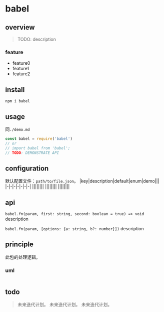 # babel

## overview

> TODO: description

### feature

- feature0
- feature1
- feature2

## install

`npm i babel`

## usage

同`./demo.md`

```js
const babel = require('babel')
// or
// import babel from 'babel';
// TODO: DEMONSTRATE API
```

## configuration

默认配置文件：`path/to/file.json`。
|key|description|default|enum|demo|||
|-|-|-|-|-|-|-|
||||||||
||||||||
||||||||

## api

`babel.fn(param, first: string, second: boolean = true) => void`
description

`babel.fn(param, [options: {a: string, b?: number}])`
description

## principle

此包的处理逻辑。

### uml

```

```

## todo

> 未来迭代计划。
> 未来迭代计划。
> 未来迭代计划。
